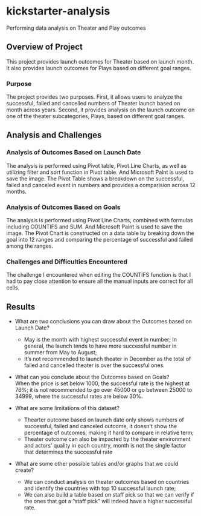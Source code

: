 # kickstarter-analysis
Performing data analysis on Theater and Play outcomes

## Overview of Project
This project provides launch outcomes for Theater based on launch month. It also provides launch outcomes for Plays based on different goal ranges.

### Purpose
The project provides two purposes. First, it allows users to analyze the successful, failed and cancelled numbers of Theater launch based on month across years. Second, it provides analysis on the launch outcome on one of the theater subcategories, Plays, based on different goal ranges.

## Analysis and Challenges

### Analysis of Outcomes Based on Launch Date
The analysis is performed using Pivot table, Pivot Line Charts, as well as utilizing filter and sort function in Pivot table. And Microsoft Paint is used to save the image. The Pivot Table shows a breakdown on the successful, failed and canceled event in numbers and provides a comparision across 12 months.

### Analysis of Outcomes Based on Goals
The analysis is performed using Pivot Line Charts, combined with formulas including COUNTIFS and SUM. And Microsoft Paint is used to save the image. The Pivot Chart is constructed on a data table by breaking down the goal into 12 ranges and comparing the percentage of successful and failed among the ranges.

### Challenges and Difficulties Encountered
The challenge I encountered when editing the COUNTIFS function is that I had to pay close attention to ensure all the manual inputs are correct for all cells. 

## Results
- What are two conclusions you can draw about the Outcomes based on Launch Date?
  - May is the month with highest successful event in number; In general, the launch tends to have more successful number in summer from May to August; 
  - It’s not recommended to launch theater in December as the total of failed and cancelled theater is over the successful ones. 

- What can you conclude about the Outcomes based on Goals?
  <br /> When the price is set below 1000, the successful rate is the highest at 76%; it is not recommended to go over 45000 or go between 25000 to 34999, where the successful rates are below 30%. 

- What are some limitations of this dataset?
  - Thearter outcome based on launch date only shows numbers of successful, failed and canceled outcome, it doesn't show the percentage of outcomes, making it hard to compare in relative term;
  - Theater outcome can also be impacted by the theater environment and actors’ quality in each country, month is not the single factor that determines the successful rate

- What are some other possible tables and/or graphs that we could create?
  - We can conduct analysis on theater outcomes based on countries and identify the countries with top 10 successful launch rate; 
  - We can also build a table based on staff pick so that we can verify if the ones that got a “staff pick” will indeed have a higher successful rate.
